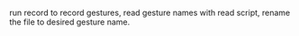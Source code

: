 run record to record gestures, read gesture names with read script, rename the file to desired gesture name.
